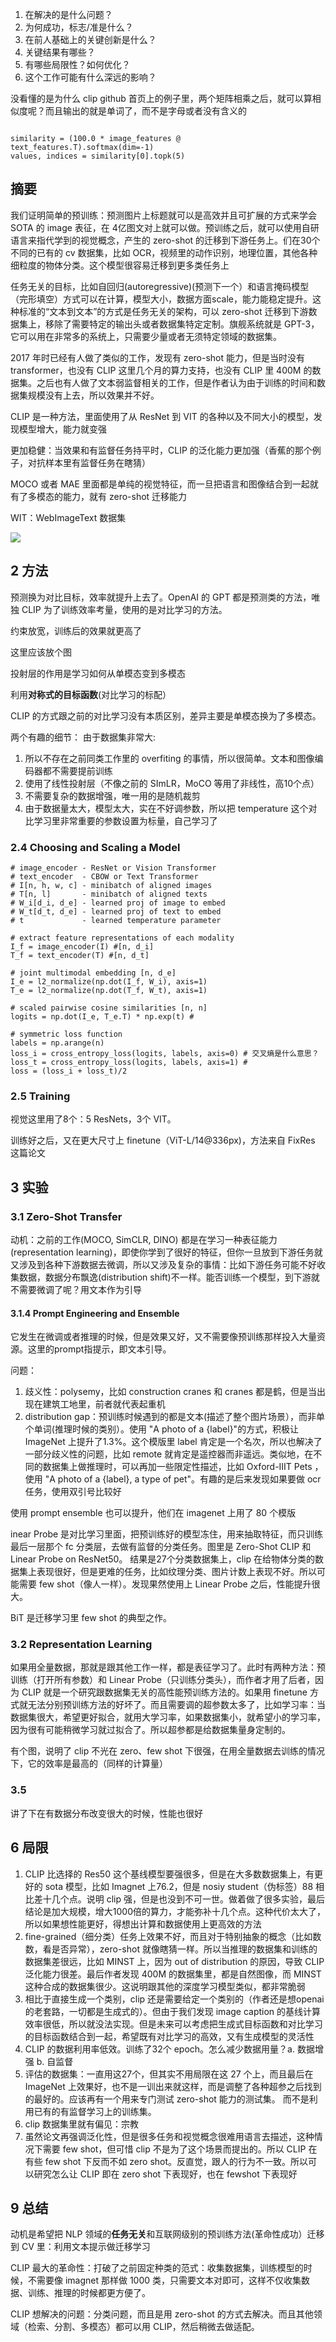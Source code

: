 1. 在解决的是什么问题？
2. 为何成功，标志/准是什么？
3. 在前人基础上的关键创新是什么？
4. 关键结果有哪些？
5. 有哪些局限性？如何优化？
6. 这个工作可能有什么深远的影响？


没看懂的是为什么 clip github 首页上的例子里，两个矩阵相乘之后，就可以算相似度呢？而且输出的就是单词了，而不是字母或者没有含义的

```

similarity = (100.0 * image_features @ text_features.T).softmax(dim=-1)
values, indices = similarity[0].topk(5)
```

## 摘要
我们证明简单的预训练：预测图片上标题就可以是高效并且可扩展的方式来学会 SOTA 的 image 表征，在 4亿图文对上就可以做。预训练之后，就可以使用自研语言来指代学到的视觉概念，产生的 zero-shot 的迁移到下游任务上。们在30个不同的已有的 cv 数据集，比如 OCR，视频里的动作识别，地理位置，其他各种细粒度的物体分类。这个模型很容易迁移到更多类任务上

任务无关的目标，比如自回归(autoregressive)(预测下一个）和语言掩码模型（完形填空）方式可以在计算，模型大小，数据方面scale，能力能稳定提升。这种标准的“文本到文本”的方式是任务无关的架构，可以 zero-shot 迁移到下游数据集上，移除了需要特定的输出头或者数据集特定定制。旗舰系统就是 GPT-3，它可以用在非常多的系统上，只需要少量或者无须特定领域的数据集。

2017 年时已经有人做了类似的工作，发现有 zero-shot 能力，但是当时没有 transformer，也没有 CLIP 这里几个月的算力支持，也没有 CLIP 里 400M 的数据集。之后也有人做了文本弱监督相关的工作，但是作者认为由于训练的时间和数据集规模没有上去，所以效果并不好。

CLIP 是一种方法，里面使用了从 ResNet 到 VIT 的各种以及不同大小的模型，发现模型增大，能力就变强

更加稳健：当效果和有监督任务持平时，CLIP 的泛化能力更加强（香蕉的那个例子，对抗样本里有监督任务在瞎猜）

MOCO 或者 MAE 里面都是单纯的视觉特征，而一旦把语言和图像结合到一起就有了多模态的能力，就有 zero-shot 迁移能力

WIT：WebImageText 数据集

![](./imgs/clip-summary.png)
## 2 方法

预测换为对比目标，效率就提升上去了。OpenAI 的 GPT 都是预测类的方法，唯独 CLIP 为了训练效率考量，使用的是对比学习的方法。

约束放宽，训练后的效果就更高了

这里应该放个图

投射层的作用是学习如何从单模态变到多模态

利用**对称式的目标函数**(对比学习的标配）

CLIP 的方式跟之前的对比学习没有本质区别，差异主要是单模态换为了多模态。

两个有趣的细节：
由于数据集非常大:
1. 所以不存在之前同类工作里的 overfiting 的事情，所以很简单。文本和图像编码器都不需要提前训练
2. 使用了线性投射层（不像之前的 SImLR，MoCO 等用了非线性，高10个点）
3. 不需要复杂的数据增强，唯一用的是随机裁剪
4. 由于数据量太大，模型太大，实在不好调参数，所以把 temperature 这个对比学习里非常重要的参数设置为标量，自己学习了

### 2.4 Choosing and Scaling a Model
```
# image_encoder - ResNet or Vision Transformer
# text_encoder  - CBOW or Text Transformer
# I[n, h, w, c] - minibatch of aligned images
# T[n, l]       - minibatch of aligned texts
# W_i[d_i, d_e] - learned proj of image to embed
# W_t[d_t, d_e] - learned proj of text to embed
# t             - learned temperature parameter

# extract feature representations of each modality
I_f = image_encoder(I) #[n, d_i]
T_f = text_encoder(T) #[n, d_t]

# joint multimodal embedding [n, d_e]
I_e = l2_normalize(np.dot(I_f, W_i), axis=1)
T_e = l2_normalize(np.dot(T_f, W_t), axis=1)

# scaled pairwise cosine similarities [n, n]
logits = np.dot(I_e, T_e.T) * np.exp(t) #

# symmetric loss function
labels = np.arange(n)
loss_i = cross_entropy_loss(logits, labels, axis=0) # 交叉熵是什么意思？
loss_t = cross_entropy_loss(logits, labels, axis=1) # 
loss = (loss_i + loss_t)/2
```
### 2.5 Training
视觉这里用了8个：5 ResNets，3个 VIT。

训练好之后，又在更大尺寸上 finetune（ViT-L/14@336px)，方法来自 FixRes 这篇论文

## 3 实验
### 3.1 Zero-Shot Transfer

动机：之前的工作(MOCO, SimCLR, DINO) 都是在学习一种表征能力(representation learning)，即使你学到了很好的特征，但你一旦放到下游任务就又涉及到各种下游数据去微调，所以又涉及复杂的事情：比如下游任务可能不好收集数据，数据分布飘逸(distribution shift)不一样。能否训练一个模型，到下游就不需要微调了呢？用文本作为引导

#### 3.1.4 Prompt Engineering and Ensemble

它发生在微调或者推理的时候，但是效果又好，又不需要像预训练那样投入大量资源。这里的prompt指提示，即文本引导。

问题：
1. 歧义性：polysemy，比如 construction cranes 和 cranes 都是鹤，但是当出现在建筑工地里，前者就代表起重机
2. distribution gap：预训练时候遇到的都是文本(描述了整个图片场景），而非单个单词(推理时候的类别）。使用 "A photo of a {label}"的方式，积极让 ImageNet 上提升了1.3%。这个模版里 label 肯定是一个名次，所以也解决了一部分歧义性的问题，比如 remote 就肯定是遥控器而非遥远。类似地，在不同的数据集上做推理时，可以再加一些限定性描述，比如 Oxford-IIIT Pets ，使用 "A photo of a {label}, a type of pet"。有趣的是后来发现如果要做 ocr 任务，使用双引号比较好

使用 prompt ensemble 也可以提升，他们在 imagenet 上用了 80 个模版

inear Probe 是对比学习里面，把预训练好的模型冻住，用来抽取特征，而只训练最后一层那个 fc 分类层，去做有监督的分类任务。图里是 Zero-Shot CLIP 和 Linear Probe on ResNet50。
结果是27个分类数据集上，clip 在给物体分类的数据集上表现很好，但是更难的任务，比如纹理分类、图片计数上表现不好。所以可能需要 few shot（像人一样）。发现果然使用上 Linear Probe 之后，性能提升很大。

BiT 是迁移学习里 few shot 的典型之作。

### 3.2 Representation Learning
如果用全量数据，那就是跟其他工作一样，都是表征学习了。此时有两种方法：预训练（打开所有参数）和 Linear Probe（只训练分类头），而作者才用了后者，因为 CLIP 就是一个研究跟数据集无关的高性能预训练方法的。如果用 finetune 方式就无法分别预训练方法的好坏了。而且需要调的超参数太多了，比如学习率：当数据集很大，希望更好拟合，就用大学习率，如果数据集小，就希望小的学习率，因为很有可能稍微学习就过拟合了。所以超参都是给数据集量身定制的。

有个图，说明了 clip 不光在 zero、few shot 下很强，在用全量数据去训练的情况下，它的效率是最高的（同样的计算量）

### 3.5
讲了下在有数据分布改变很大的时候，性能也很好

## 6 局限
1. CLIP 比选择的 Res50 这个基线模型要强很多，但是在大多数数据集上，有更好的 sota 模型，比如 Imagnet 上76.2，但是 nosiy student（伪标签）88 相比差十几个点。说明 clip 强，但是也没到不可一世。做着做了很多实验，最后结论是加大规模，增大1000倍的算力，才能弥补十几个点。这种代价太大了，所以如果想性能更好，得想出计算和数据使用上更高效的方法
2. fine-grained（细分类）任务上效果不好，而且对于特别抽象的概念（比如数数，看是否异常），zero-shot 就像瞎猜一样。所以当推理的数据集和训练的数据集差很远，比如 MINST 上，因为 out of distribution 的原因，导致 CLIP 泛化能力很差。最后作者发现 400M 的数据集里，都是自然图像，而 MINST 这种合成的数据集很少。这说明跟其他的深度学习模型类似，都非常脆弱
3. 相比于直接生成一个类别，clip 还是需要给定一个类别的（作者还是想openai的老套路，一切都是生成式的）。但由于我们发现 image caption 的基线计算效率很低，所以就没法实现。但是未来可以考虑把生成式目标函数和对比学习的目标函数结合到一起，希望既有对比学习的高效，又有生成模型的灵活性
4. CLIP 的数据利用率低效。训练了32个 epoch。怎么减少数据用量？a. 数据增强 b. 自监督
5. 评估的数据集：一直用这27个，但其实不用局限在这 27 个上，而且最后在 ImageNet 上效果好，也不是一训出来就这样，而是调整了各种超参之后找到的最好的。应该再有一个用来专门测试 zero-shot 能力的测试集。 而不是利用已有的有监督学习上的训练集。
6. clip 数据集里就有偏见：宗教
7. 虽然论文再强调泛化性，但是很多任务和视觉概念很难用语言去描述，这种情况下需要 few shot，但可惜 clip 不是为了这个场景而提出的。所以 CLIP 在有些 few shot 下反而不如 zero shot。反直觉，跟人的行为不一致。所以可以研究怎么让 CLIP 即在 zero shot 下表现好，也在 fewshot 下表现好

## 9 总结
动机是希望把 NLP 领域的**任务无关**和互联网级别的预训练方法(革命性成功）迁移到 CV 里：利用文本提示做迁移学习

CLIP 最大的革命性：打破了之前固定种类的范式：收集数据集，训练模型的时候，不需要像 imagnet 那样做 1000 类，只需要文本对即可，这样不仅收集数据、训练、推理的时候都更方便了。

CLIP 想解决的问题：分类问题，而且是用 zero-shot 的方式去解决。而且其他领域（检索、分割、多模态）都可以用 CLIP，然后稍微去做适配。
